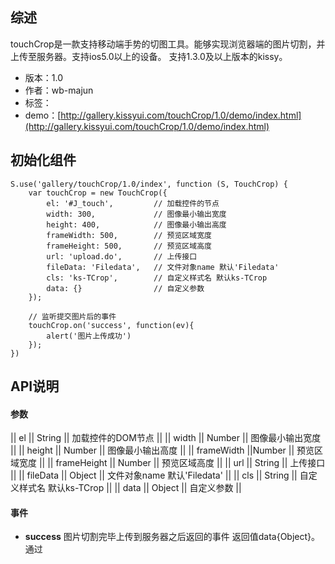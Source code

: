 ## 综述

touchCrop是一款支持移动端手势的切图工具。能够实现浏览器端的图片切割，并上传至服务器。支持ios5.0以上的设备。
支持1.3.0及以上版本的kissy。

* 版本：1.0
* 作者：wb-majun
* 标签：
* demo：[http://gallery.kissyui.com/touchCrop/1.0/demo/index.html](http://gallery.kissyui.com/touchCrop/1.0/demo/index.html)

## 初始化组件

    S.use('gallery/touchCrop/1.0/index', function (S, TouchCrop) {
		var touchCrop = new TouchCrop({
			el: '#J_touch',			// 加载控件的节点
			width: 300,				// 图像最小输出宽度
			height: 400,			// 图像最小输出高度
			frameWidth: 500,		// 预览区域宽度
			frameHeight: 500,		// 预览区域高度
			url: 'upload.do',		// 上传接口
			fileData: 'Filedata', 	// 文件对象name 默认'Filedata'
			cls: 'ks-TCrop',		// 自定义样式名 默认ks-TCrop
			data: {}				// 自定义参数
		});

		// 监听提交图片后的事件
		touchCrop.on('success', function(ev){
			alert('图片上传成功')
		});
    })

## API说明
#### 参数
|| el ||  String || 加载控件的DOM节点 ||
|| width || Number || 图像最小输出宽度 ||
|| height || Number || 图像最小输出高度 ||
|| frameWidth ||Number || 预览区域宽度 ||
|| frameHeight || Number || 预览区域高度 ||
|| url || String || 上传接口 ||
|| fileData || Object || 文件对象name 默认'Filedata' ||
|| cls || String || 自定义样式名 默认ks-TCrop ||
|| data || Object || 自定义参数 ||

#### 事件
* **success** 图片切割完毕上传到服务器之后返回的事件 返回值data{Object}。通过